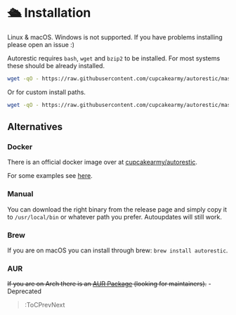 # 🛳 Installation

Linux & macOS. Windows is not supported. If you have problems installing please open an issue :)

Autorestic requires `bash`, `wget` and `bzip2` to be installed. For most systems these should be already installed.

```bash
wget -qO - https://raw.githubusercontent.com/cupcakearmy/autorestic/master/install.sh | bash
```

Or for custom install paths.

```bash
wget -qO - https://raw.githubusercontent.com/cupcakearmy/autorestic/master/install.sh | OUT_FILE=~/.local/bin/autorestic bash
```

## Alternatives

### Docker

There is an official docker image over at [cupcakearmy/autorestic](https://hub.docker.com/r/cupcakearmy/autorestic).

For some examples see [here](/docker).

### Manual

You can download the right binary from the release page and simply copy it to `/usr/local/bin` or whatever path you prefer. Autoupdates will still work.

### Brew

If you are on macOS you can install through brew: `brew install autorestic`.

### AUR

~~If you are on Arch there is an [AUR Package](https://aur.archlinux.org/packages/autorestic-bin/) (looking for maintainers).~~ - Deprecated

> :ToCPrevNext
